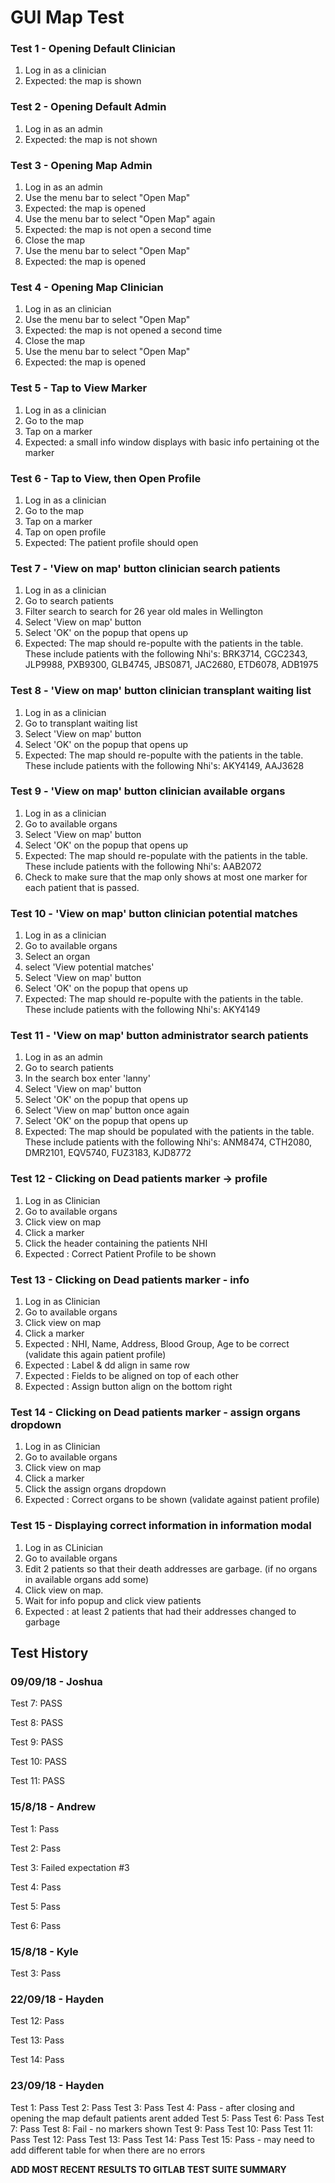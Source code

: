 # GUI Map Test


### Test 1 - Opening Default Clinician

1. Log in as a clinician
2. Expected: the map is shown

### Test 2 - Opening Default Admin

1. Log in as an admin
2. Expected: the map is not shown

### Test 3 - Opening Map Admin

1. Log in as an admin
2. Use the menu bar to select "Open Map"
3. Expected: the map is opened
4. Use the menu bar to select "Open Map" again
5. Expected: the map is not open a second time
6. Close the map
7. Use the menu bar to select "Open Map"
8. Expected: the map is opened

### Test 4 - Opening Map Clinician

1. Log in as an clinician
2. Use the menu bar to select "Open Map"
3. Expected: the map is not opened a second time
4. Close the map
5. Use the menu bar to select "Open Map"
6. Expected: the map is opened

### Test 5 - Tap to View Marker

1. Log in as a clinician
2. Go to the map
3. Tap on a marker
4. Expected: a small info window displays with basic info pertaining ot the marker

### Test 6 - Tap to View, then Open Profile

1. Log in as a clinician
2. Go to the map
3. Tap on a marker
4. Tap on open profile
5. Expected: The patient profile should open

### Test 7 - 'View on map' button clinician search patients

1. Log in as a clinician
2. Go to search patients
3. Filter search to search for 26 year old males in Wellington
3. Select 'View on map' button
4. Select 'OK' on the popup that opens up
5. Expected: The map should re-populte with the patients in the table. These include patients with the following Nhi's: BRK3714, CGC2343, JLP9988, PXB9300, GLB4745, JBS0871, JAC2680, ETD6078, ADB1975

### Test 8 - 'View on map' button clinician transplant waiting list

1. Log in as a clinician
2. Go to transplant waiting list
3. Select 'View on map' button
4. Select 'OK' on the popup that opens up
5. Expected: The map should re-populte with the patients in the table. These include patients with the following Nhi's: AKY4149, AAJ3628

### Test 9 - 'View on map' button clinician available organs

1. Log in as a clinician
2. Go to available organs
3. Select 'View on map' button
4. Select 'OK' on the popup that opens up
5. Expected: The map should re-populate with the patients in the table. These include patients with the following Nhi's: AAB2072
6. Check to make sure that the map only shows at most one marker for each patient that is passed.

### Test 10 - 'View on map' button clinician potential matches

1. Log in as a clinician
2. Go to available organs
3. Select an organ
4. select 'View potential matches'
5. Select 'View on map' button
6. Select 'OK' on the popup that opens up
7. Expected: The map should re-populte with the patients in the table. These include patients with the following Nhi's: AKY4149

### Test 11 - 'View on map' button administrator search patients

1. Log in as an admin
2. Go to search patients
3. In the search box enter 'lanny'
3. Select 'View on map' button
4. Select 'OK' on the popup that opens up
5. Select 'View on map' button once again
6. Select 'OK' on the popup that opens up
6. Expected: The map should be populated with the patients in the table. These include patients with the following Nhi's: ANM8474, CTH2080, DMR2101, EQV5740, FUZ3183, KJD8772


### Test 12 - Clicking on Dead patients marker -> profile

1. Log in as Clinician
2. Go to available organs
3. Click view on map
4. Click a marker
5. Click the header containing the patients NHI
6. Expected : Correct Patient Profile to be shown

### Test 13 - Clicking on Dead patients marker - info

1. Log in as Clinician
2. Go to available organs
3. Click view on map
4. Click a marker
5. Expected : NHI, Name, Address, Blood Group, Age to be correct (validate this again patient profile)
6. Expected : Label & dd align in same row
7. Expected : Fields to be aligned on top of each other
8. Expected : Assign button align on the bottom right

### Test 14 - Clicking on Dead patients marker - assign organs dropdown

1. Log in as Clinician
2. Go to available organs
3. Click view on map
4. Click a marker
5. Click the assign organs dropdown
6. Expected : Correct organs to be shown (validate against patient profile)


### Test 15 - Displaying correct information in information modal
1. Log in as CLinician
2. Go to available organs
3. Edit 2 patients so that their death addresses are garbage. (if no organs in available organs add some)
4. Click view on map.
5. Wait for info popup and click view patients
6. Expected : at least 2 patients that had their addresses changed to garbage 




## Test History

### 09/09/18 - Joshua

Test 7: PASS

Test 8: PASS

Test 9: PASS

Test 10: PASS

Test 11: PASS

### 15/8/18 - Andrew

Test 1: Pass

Test 2: Pass

Test 3: Failed expectation #3

Test 4: Pass

Test 5: Pass

Test 6: Pass

### 15/8/18 - Kyle

Test 3: Pass

### 22/09/18 - Hayden

Test 12: Pass

Test 13: Pass

Test 14: Pass

### 23/09/18 - Hayden

Test 1: Pass
Test 2: Pass
Test 3: Pass
Test 4: Pass - after closing and opening the map default patients arent added
Test 5: Pass
Test 6: Pass
Test 7: Pass
Test 8: Fail - no markers shown
Test 9: Pass
Test 10: Pass
Test 11: Pass
Test 12: Pass
Test 13: Pass
Test 14: Pass
Test 15: Pass - may need to add different table for when there are no errors


**ADD MOST RECENT RESULTS TO GITLAB TEST SUITE SUMMARY**
